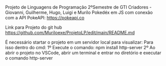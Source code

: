 Projeto de Linguagens de Programação
2ºSemestre de GTI
Criadores - Giovanni, Guilherme, Hugo, Luigi e Murilo
Pokedéx em JS com conexão com a API PokeAPI: https://pokeapi.co

Link para Projeto do git hub
https://github.com/Muriloexe/ProjetoLP/edit/main/README.md

É necessário startar o projeto em um servidor local para visualizar:
Para isso dentro do cmd:
1º Execute o comando:
npm install http-server
2º Ao abrir o projeto no VSCode, abrir um terminal e entrar no diretório e executar o comando http-server
